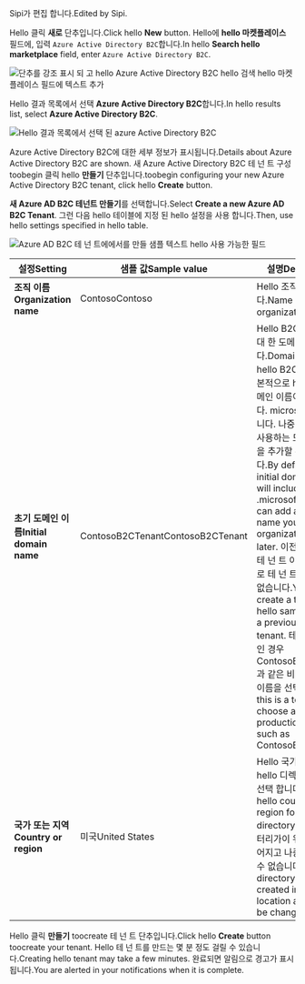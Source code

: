 <span data-ttu-id="e75de-101">Sipi가 편집 합니다.</span><span class="sxs-lookup"><span data-stu-id="e75de-101">Edited by Sipi.</span></span>

<span data-ttu-id="e75de-102">Hello 클릭 **새로** 단추입니다.</span><span class="sxs-lookup"><span data-stu-id="e75de-102">Click hello **New** button.</span></span> <span data-ttu-id="e75de-103">Hello에 **hello 마켓플레이스** 필드에, 입력 `Azure Active Directory B2C`합니다.</span><span class="sxs-lookup"><span data-stu-id="e75de-103">In hello **Search hello marketplace** field, enter `Azure Active Directory B2C`.</span></span>

![단추를 강조 표시 되 고 hello Azure Active Directory B2C hello 검색 hello 마켓플레이스 필드에 텍스트 추가](./media/active-directory-b2c-create-tenant/find-azure-ad-b2c.png)

<span data-ttu-id="e75de-105">Hello 결과 목록에서 선택 **Azure Active Directory B2C**합니다.</span><span class="sxs-lookup"><span data-stu-id="e75de-105">In hello results list, select **Azure Active Directory B2C**.</span></span>

![Hello 결과 목록에서 선택 된 azure Active Directory B2C](./media/active-directory-b2c-create-tenant/find-azure-ad-b2c-result.png)

<span data-ttu-id="e75de-107">Azure Active Directory B2C에 대한 세부 정보가 표시됩니다.</span><span class="sxs-lookup"><span data-stu-id="e75de-107">Details about Azure Active Directory B2C are shown.</span></span> <span data-ttu-id="e75de-108">새 Azure Active Directory B2C 테 넌 트 구성 toobegin 클릭 hello **만들기** 단추입니다.</span><span class="sxs-lookup"><span data-stu-id="e75de-108">toobegin configuring your new Azure Active Directory B2C tenant, click hello **Create** button.</span></span>

<span data-ttu-id="e75de-109">**새 Azure AD B2C 테넌트 만들기**를 선택합니다.</span><span class="sxs-lookup"><span data-stu-id="e75de-109">Select **Create a new Azure AD B2C Tenant**.</span></span> <span data-ttu-id="e75de-110">그런 다음 hello 테이블에 지정 된 hello 설정을 사용 합니다.</span><span class="sxs-lookup"><span data-stu-id="e75de-110">Then, use hello settings specified in hello table.</span></span>

![Azure AD B2C 테 넌 트에에서를 만들 샘플 텍스트 hello 사용 가능한 필드](./media/active-directory-b2c-create-tenant/create-new-b2c-tenant.png)

| <span data-ttu-id="e75de-112">설정</span><span class="sxs-lookup"><span data-stu-id="e75de-112">Setting</span></span>      | <span data-ttu-id="e75de-113">샘플 값</span><span class="sxs-lookup"><span data-stu-id="e75de-113">Sample value</span></span>  | <span data-ttu-id="e75de-114">설명</span><span class="sxs-lookup"><span data-stu-id="e75de-114">Description</span></span>                                        |
| ------------ | ------- | -------------------------------------------------- |
| <span data-ttu-id="e75de-115">**조직 이름**</span><span class="sxs-lookup"><span data-stu-id="e75de-115">**Organization name**</span></span> | <span data-ttu-id="e75de-116">Contoso</span><span class="sxs-lookup"><span data-stu-id="e75de-116">Contoso</span></span> | <span data-ttu-id="e75de-117">Hello 조직의 이름입니다.</span><span class="sxs-lookup"><span data-stu-id="e75de-117">Name of hello organization.</span></span> | 
| <span data-ttu-id="e75de-118">**초기 도메인 이름**</span><span class="sxs-lookup"><span data-stu-id="e75de-118">**Initial domain name**</span></span> |  <span data-ttu-id="e75de-119">ContosoB2CTenant</span><span class="sxs-lookup"><span data-stu-id="e75de-119">ContosoB2CTenant</span></span> | <span data-ttu-id="e75de-120">Hello B2C 테 넌 트에 대 한 도메인 이름입니다.</span><span class="sxs-lookup"><span data-stu-id="e75de-120">Domain name for hello B2C tenant.</span></span> <span data-ttu-id="e75de-121">기본적으로 hello 초기 도메인 이름이 포함 됩니다. microsoft.com 합니다. 나중에 조직에서 사용하는 도메인 이름을 추가할 수 있습니다.</span><span class="sxs-lookup"><span data-stu-id="e75de-121">By default, hello initial domain name will include .microsoft.com. You can add a domain name your organization uses later.</span></span> <span data-ttu-id="e75de-122">이전에 삭제 된 테 넌 트 이름이 hello로 테 넌 트를 만들 수 없습니다.</span><span class="sxs-lookup"><span data-stu-id="e75de-122">You cannot create a tenant with hello same name as a previously deleted tenant.</span></span> <span data-ttu-id="e75de-123">테스트 테넌트인 경우 ContosoB2CTesting과 같은 비-프로덕션 이름을 선택합니다.</span><span class="sxs-lookup"><span data-stu-id="e75de-123">If this is a test tenant, choose a non-production name such as ContosoB2CTesting.</span></span> |
| <span data-ttu-id="e75de-124">**국가 또는 지역**</span><span class="sxs-lookup"><span data-stu-id="e75de-124">**Country or region**</span></span> | <span data-ttu-id="e75de-125">미국</span><span class="sxs-lookup"><span data-stu-id="e75de-125">United States</span></span> | <span data-ttu-id="e75de-126">Hello 국가 또는 지역 hello 디렉터리에 대 한 선택 합니다.</span><span class="sxs-lookup"><span data-stu-id="e75de-126">Choose hello country or region for hello directory.</span></span> <span data-ttu-id="e75de-127">hello 디렉터리가이 위치에 만들어지고 나중에 변경할 수 없습니다.</span><span class="sxs-lookup"><span data-stu-id="e75de-127">hello directory will be created in this location and cannot be changed later.</span></span>  |

<span data-ttu-id="e75de-128">Hello 클릭 **만들기** toocreate 테 넌 트 단추입니다.</span><span class="sxs-lookup"><span data-stu-id="e75de-128">Click hello **Create** button toocreate your tenant.</span></span> <span data-ttu-id="e75de-129">Hello 테 넌 트를 만드는 몇 분 정도 걸릴 수 있습니다.</span><span class="sxs-lookup"><span data-stu-id="e75de-129">Creating hello tenant may take a few minutes.</span></span> <span data-ttu-id="e75de-130">완료되면 알림으로 경고가 표시됩니다.</span><span class="sxs-lookup"><span data-stu-id="e75de-130">You are alerted in your notifications when it is complete.</span></span>
